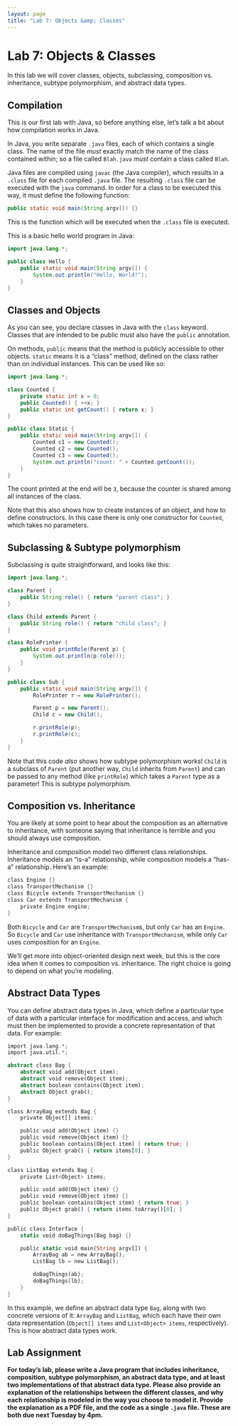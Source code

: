 ```yaml
---
layout: page
title: "Lab 7: Objects &amp; Classes"
---
```


# Lab 7: Objects &amp; Classes

In this lab we will cover classes, objects, subclassing, composition vs. inheritance, subtype polymorphism, and abstract data types.

## Compilation

This is our first lab with Java, so before anything else, let’s talk a bit about how compilation works in Java.

In Java, you write separate `.java` files, each of which contains a single class. The name of the file _must_ exactly match the name of the class contained within; so a file called `Blah.java` _must_ contain a class called `Blah`.

Java files are compiled using `javac` (the Java compiler), which results in a `.class` file for each compiled `.java` file. The resulting `.class` file can be executed with the `java` command. In order for a class to be executed this way, it must define the following function:

```java
public static void main(String argv[]) {}
```

This is the function which will be executed when the `.class` file is executed.

This is a basic hello world program in Java:

```java
import java.lang.*;

public class Hello {
    public static void main(String argv[]) {
        System.out.println("Hello, World!");
    }
}
```

## Classes and Objects

As you can see, you declare classes in Java with the `class` keyword. Classes that are intended to be public must also have the `public` annotation.

On methods, `public` means that the method is publicly accessible to other objects. `static` means it is a “class” method, defined on the class rather than on individual instances. This can be used like so:

```java
import java.lang.*;

class Counted {
    private static int x = 0;
    public Counted() { ++x; }
    public static int getCount() { return x; }
}

public class Static {
    public static void main(String argv[]) {
        Counted c1 = new Counted();
        Counted c2 = new Counted();
        Counted c3 = new Counted();
        System.out.println("count: " + Counted.getCount());
    }
}
```

The count printed at the end will be `3`, because the counter is shared among all instances of the class.

Note that this also shows how to create instances of an object, and how to define constructors. In this case there is only one constructor for `Counted`, which takes no parameters.

## Subclassing & Subtype polymorphism

Subclassing is quite straightforward, and looks like this:

```java
import java.lang.*;

class Parent {
    public String role() { return "parent class"; }
}

class Child extends Parent {
    public String role() { return "child class"; }
}

class RolePrinter {
    public void printRole(Parent p) {
        System.out.println(p.role());
    }
}

public class Sub {
    public static void main(String argv[]) {
        RolePrinter r = new RolePrinter();

        Parent p = new Parent();
        Child c = new Child();

        r.printRole(p);
        r.printRole(c);
    }
}
```

Note that this code _also_ shows how subtype polymorphism works! `Child` is a subclass of `Parent` (put another way, `Child` inherits from `Parent`) and can be passed to any method (like `printRole`) which takes a `Parent` type as a parameter! This is subtype polymorphism.

## Composition vs. Inheritance

You are likely at some point to hear about the composition as an alternative to inheritance, with someone saying that inheritance is terrible and you should always use composition.

Inheritance and composition model two different class relationships. Inheritance models an “is-a” relationship, while composition models a “has-a” relationship. Here’s an example:

```rust
class Engine {}
class TransportMechanism {}
class Bicycle extends TransportMechanism {}
class Car extends TransportMechanism {
    private Engine engine;
}
```

Both `Bicycle` and `Car` are `TransportMechanism`s, but only `Car` has an `Engine`. So `Bicycle` and `Car` use inheritance with `TransportMechanism`, while only `Car` uses composition for an `Engine`.

We’ll get more into object-oriented design next week, but this is the core idea when it comes to composition vs. inheritance. The right choice is going to depend on what you’re modeling.

## Abstract Data Types

You can define abstract data types in Java, which define a particular type of data with a particular interface for modification and access, and which must then be implemented to provide a concrete representation of that data. For example:

```rust
import java.lang.*;
import java.util.*;

abstract class Bag {
    abstract void add(Object item);
    abstract void remove(Object item);
    abstract boolean contains(Object item);
    abstract Object grab();
}

class ArrayBag extends Bag {
    private Object[] items;

    public void add(Object item) {}
    public void remove(Object item) {}
    public boolean contains(Object item) { return true; }
    public Object grab() { return items[0]; }
}

class ListBag extends Bag {
    private List<Object> items;

    public void add(Object item) {}
    public void remove(Object item) {}
    public boolean contains(Object item) { return true; }
    public Object grab() { return items.toArray()[0]; }
}

public class Interface {
    static void doBagThings(Bag bag) {}

    public static void main(String argv[]) {
        ArrayBag ab = new ArrayBag();
        ListBag lb = new ListBag();

        doBagThings(ab);
        doBagThings(lb);
    }
}
```

In this example, we define an abstract data type `Bag`, along with two concrete versions of it: `ArrayBag` and `ListBag`, which each have their own data representation (`Object[] items` and `List<Object> items`, respectively). This is how abstract data types work.

## Lab Assignment

__For today’s lab, please write a Java program that includes inheritance, composition, subtype polymorphism, an abstract data type, and at least two implementations of that abstract data type. Please also provide an explanation of the relationships between the different classes, and why each relationship is modeled in the way you choose to model it. Provide the explanation as a PDF file, and the code as a single `.java` file. These are both due next Tuesday by 4pm.__


